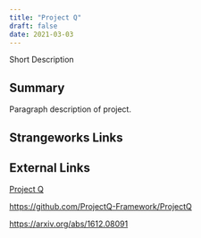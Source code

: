 ```yaml
---
title: "Project Q"
draft: false
date: 2021-03-03
---
```


Short Description
<!--more-->
## Summary
Paragraph description of project.

## Strangeworks Links


## External Links
[Project Q](https://projectq.ch/)

https://github.com/ProjectQ-Framework/ProjectQ

https://arxiv.org/abs/1612.08091